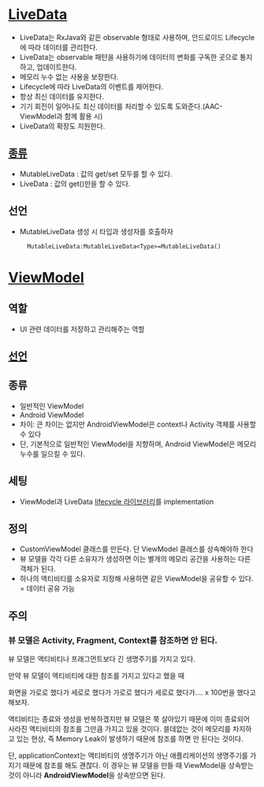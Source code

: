 # [LiveData](https://dev-imaec.tistory.com/39)
-   LiveData는 RxJava와 같은 observable 형태로 사용하며, 안드로이드 Lifecycle에 따라 데이터를 관리한다.
-   LiveData는 observable 패턴을 사용하기에 데이터의 변화를 구독한 곳으로 통지하고, 업데이트한다.
-   메모리 누수 없는 사용을 보장한다.
-   Lifecycle에 따라 LiveData의 이벤트를 제어한다.
-   항상 최신 데이터를 유지한다.
-   기기 회전이 일어나도 최신 데이터를 처리할 수 있도록 도와준다.(AAC-ViewModel과 함께 활용 시)
-   LiveData의 확장도 지원한다.

##  [종류](https://thdev.tech/android/2021/02/01/LiveData-Intro/)
-   MutableLiveData : 값의 get/set 모두를 할 수 있다.
-   LiveData : 값의 get()만을 할 수 있다.

## 선언
- MutableLiveData 생성 시 타입과 생성자를 호출하자   

        MutableLiveData:MutableLiveData<Type>=MutableLiveData()

#   [ViewModel](https://todaycode.tistory.com/33)
## 역할
-   UI 관련 데이터를 저장하고 관리해주는 역할

## [선언](https://readystory.tistory.com/176)

## 종류
-  일반적인 ViewModel
-  Android ViewModel
-  차이: 큰 차이는 없지만 AndroidViewModel은 context나 Activity 객체를 사용할 수 있다
-  단, 기본적으로 일반적인 ViewModel을 지향하며, Android ViewModel은 메모리 누수를 일으킬 수 있다.
##  세팅
-   ViewModel과 LiveData [lifecycle 라이브러리](https://developer.android.com/jetpack/androidx/releases/lifecycle?hl=ko#declaring_dependencies)를 implementation

## 정의
-   CustomViewModel 클래스를 만든다. 단 ViewModel 클래스를 상속해야하 한다
-   뷰 모델을 각각 다른 소유자가 생성하면 이는 별개의 메모리 공간을 사용하는 다른 객체가 된다.
-   하나의 액티비티를 소유자로 지정해 사용하면 같은 ViewModel을 공유할 수 있다. = 데이터 공유 가능





## 주의
###     뷰 모델은 Activity, Fragment, Context를 참조하면 안 된다.
 
 뷰 모델은 액티비티나 프래그먼트보다 긴 생명주기를 가지고 있다.

만약 뷰 모델이 액티비티에 대한 참조를 가지고 있다고 했을 때

화면을 가로로 했다가 세로로 했다가 가로로 했다가 세로로 했다가.... x 100번을 했다고 해보자.

액티비티는 종료와 생성을 반복하겠지만 뷰 모델은 쭉 살아있기 때문에 이미 종료되어 사라진 액티비티의 참조를 그만큼 가지고 있을 것이다. 쓸데없는 것이 메모리를 차지하고 있는 현상, 즉 Memory Leak이 발생하기 때문에 참조를 하면 안 된다는 것이다.

 

단, applicationContext는 액티비티의 생명주기가 아닌 애플리케이션의 생명주기를 가지기 때문에 참조를 해도 괜찮다. 이 경우는 뷰 모델을 만들 때 ViewModel을 상속받는 것이 아니라 **AndroidViewModel**을 상속받으면 된다.